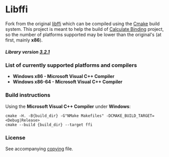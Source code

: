 # Libffi

Fork from the original [libffi](https://github.com/libffi/libffi) which can be compiled using the [Cmake](https://cmake.org/) build system. This project is meant to help the build of [Calculate Binding](https://github.com/newlawrence/Calculate_Binding) project, so the number of platforms supported may be lower than the original's (at first, mainly **x86**).

##### Library version [3.2.1](https://github.com/libffi/libffi/tree/20562ac0427c3578250d04c6e34fb0127d4551cf)

### List of currently supported platforms and compilers

* **Windows x86 - Microsoft Visual C++ Compiler**
* **Windows x86-64 - Microsoft Visual C++ Compiler**

### Build instructions

Using the **Microsoft Visual C++ Compiler** under **Windows**:
```
cmake -H. -B{build_dir} -G"NMake Makefiles" -DCMAKE_BUILD_TARGET=<Debug|Release>
cmake --build {build_dir} --target ffi
```

### License

See accompanying [copying](https://github.com/newlawrence/libffi/blob/master/copying) file.
